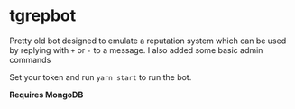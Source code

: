 # tgrepbot

Pretty old bot designed to emulate a reputation system which can be used by replying with `+` or `-` to a message. I also added some basic admin commands

Set your token and run `yarn start` to run the bot.

**Requires MongoDB**
